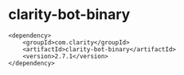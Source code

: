 # clarity-bot-binary
 
```
<dependency>
    <groupId>com.clarity</groupId>
    <artifactId>clarity-bot-binary</artifactId>
    <version>2.7.1</version>
</dependency>
```
 
